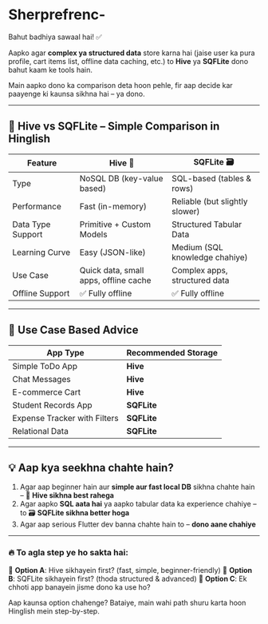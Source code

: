 # Sherprefrenc-

Bahut badhiya sawaal hai! ✅

Aapko agar **complex ya structured data** store karna hai (jaise user ka pura profile, cart items list, offline data caching, etc.) to **Hive** ya **SQFLite** dono bahut kaam ke tools hain.

Main aapko dono ka comparison deta hoon pehle, fir aap decide kar paayenge ki kaunsa sikhna hai – ya dono.

---

## 🔄 **Hive vs SQFLite** – Simple Comparison in Hinglish

| Feature           | Hive 🐝                               | SQFLite 🗃️                    |
| ----------------- | ------------------------------------- | ------------------------------ |
| Type              | NoSQL DB (key-value based)            | SQL-based (tables & rows)      |
| Performance       | Fast (in-memory)                      | Reliable (but slightly slower) |
| Data Type Support | Primitive + Custom Models             | Structured Tabular Data        |
| Learning Curve    | Easy (JSON-like)                      | Medium (SQL knowledge chahiye) |
| Use Case          | Quick data, small apps, offline cache | Complex apps, structured data  |
| Offline Support   | ✅ Fully offline                       | ✅ Fully offline                |

---

## 🎯 Use Case Based Advice

| App Type                     | Recommended Storage |
| ---------------------------- | ------------------- |
| Simple ToDo App              | **Hive**            |
| Chat Messages                | **Hive**            |
| E-commerce Cart              | **Hive**            |
| Student Records App          | **SQFLite**         |
| Expense Tracker with Filters | **SQFLite**         |
| Relational Data              | **SQFLite**         |

---

## 💡 Aap kya seekhna chahte hain?

1. Agar aap beginner hain aur **simple aur fast local DB** sikhna chahte hain – 🐝 **Hive sikhna best rahega**
2. Agar aapko **SQL aata hai** ya aapko tabular data ka experience chahiye – to 🗃️ **SQFLite sikhna better hoga**
3. Agar aap serious Flutter dev banna chahte hain to – **dono aane chahiye**

---

### 🔥 To agla step ye ho sakta hai:

🔘 **Option A**: Hive sikhayein first? (fast, simple, beginner-friendly)
🔘 **Option B**: SQFLite sikhayein first? (thoda structured & advanced)
🔘 **Option C**: Ek chhoti app banayein jisme dono ka use ho?

Aap kaunsa option chahenge? Bataiye, main wahi path shuru karta hoon Hinglish mein step-by-step.

